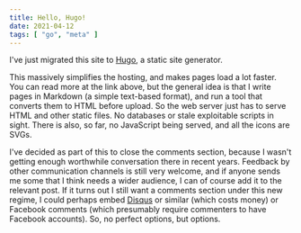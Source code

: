 ```yaml
---
title: Hello, Hugo!
date: 2021-04-12
tags: [ "go", "meta" ]
---
```


I've just migrated this site to [Hugo](https://gohugo.io/), a static site generator.

<!--more-->

This massively simplifies the hosting, and makes pages load a lot faster. You can read more at the link above, but the general idea is that I write pages in Markdown (a simple text-based format), and run a tool that converts them to HTML before upload. So the web server just has to serve HTML and other static files. No databases or stale exploitable scripts in sight. There is also, so far, no JavaScript being served, and all the icons are SVGs.

I've decided as part of this to close the comments section, because I wasn't getting enough worthwhile conversation there in recent years. Feedback by other communication channels is still very welcome, and if anyone sends me some that I think needs a wider audience, I can of course add it to the relevant post. If it turns out I still want a comments section under this new regime, I could perhaps embed [Disqus](https://disqus.com/) or similar (which costs money) or Facebook comments (which presumably require commenters to have Facebook accounts). So, no perfect options, but options.
